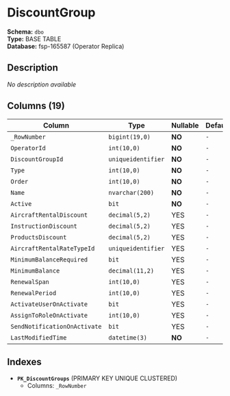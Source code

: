 # DiscountGroup

**Schema:** `dbo`  
**Type:** BASE TABLE  
**Database:** fsp-165587 (Operator Replica)

## Description

*No description available*

## Columns (19)

| Column | Type | Nullable | Default | Keys | Description |
|--------|------|----------|---------|------|-------------|
| `_RowNumber` | `bigint(19,0)` | **NO** | `-` | PK | - |
| `OperatorId` | `int(10,0)` | **NO** | `-` | - | - |
| `DiscountGroupId` | `uniqueidentifier` | **NO** | `-` | - | - |
| `Type` | `int(10,0)` | **NO** | `-` | - | - |
| `Order` | `int(10,0)` | **NO** | `-` | - | - |
| `Name` | `nvarchar(200)` | **NO** | `-` | - | - |
| `Active` | `bit` | **NO** | `-` | - | - |
| `AircraftRentalDiscount` | `decimal(5,2)` | YES | `-` | - | - |
| `InstructionDiscount` | `decimal(5,2)` | YES | `-` | - | - |
| `ProductsDiscount` | `decimal(5,2)` | YES | `-` | - | - |
| `AircraftRentalRateTypeId` | `uniqueidentifier` | YES | `-` | - | - |
| `MinimumBalanceRequired` | `bit` | YES | `-` | - | - |
| `MinimumBalance` | `decimal(11,2)` | YES | `-` | - | - |
| `RenewalSpan` | `int(10,0)` | YES | `-` | - | - |
| `RenewalPeriod` | `int(10,0)` | YES | `-` | - | - |
| `ActivateUserOnActivate` | `bit` | YES | `-` | - | - |
| `AssignToRoleOnActivate` | `int(10,0)` | YES | `-` | - | - |
| `SendNotificationOnActivate` | `bit` | YES | `-` | - | - |
| `LastModifiedTime` | `datetime(3)` | **NO** | `-` | - | - |

## Indexes

- **`PK_DiscountGroups`** (PRIMARY KEY UNIQUE CLUSTERED)
  - Columns: `_RowNumber`
